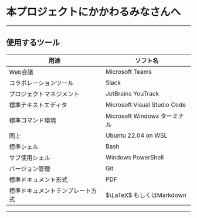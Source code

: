 # 本プロジェクトにかかわるみなさんへ

---

## 使用するツール

用途|ソフト名
---|---
Web会議|Microsoft Teams
コラボレーションツール|Slack
プロジェクトマネジメント|JetBrains YouTrack
標準テキストエディタ|Microsoft Visual Studio Code
標準コマンド環境|Microsoft Windows ターミナル
同上|Ubuntu 22.04 on WSL
標準シェル|Bash
サブ使用シェル|Windows PowerShell
バージョン管理|Git
標準ドキュメント形式|PDF
標準ドキュメントテンプレート方式|$\LaTeX$ もしくはMarkdown

---